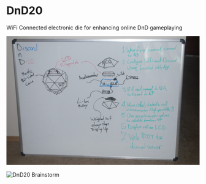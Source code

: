 # DnD20
WiFi Connected electronic die for enhancing online DnD gameplaying

![DnD20 Brainstorm](https://github.com/MatthewCLind/DnD20/blob/master/design%20files/design_1.jpg)

![DnD20 Brainstorm](../design%20files/designs2.tiff)
